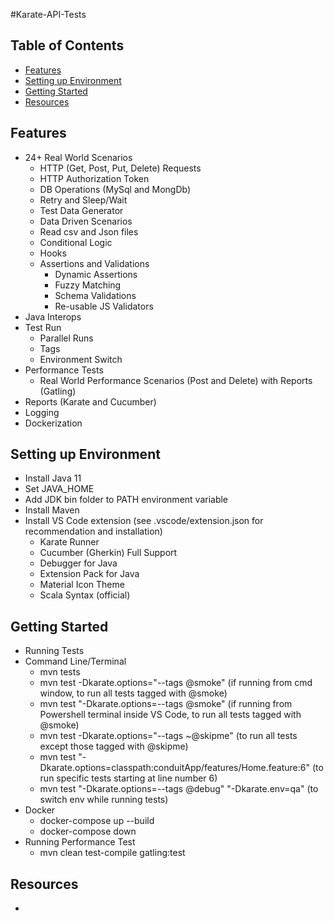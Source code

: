 #Karate-API-Tests

## Table of Contents
- [Features](#features)
- [Setting up Environment](#setting-up-environment)
- [Getting Started](#getting-started)
- [Resources](#resources)

## Features
- 24+ Real World Scenarios
  - HTTP (Get, Post, Put, Delete) Requests
  - HTTP Authorization Token
  - DB Operations (MySql and MongDb)
  - Retry and Sleep/Wait
  - Test Data Generator
  - Data Driven Scenarios
  - Read csv and Json files
  - Conditional Logic
  - Hooks
  - Assertions and Validations
    - Dynamic Assertions
    - Fuzzy Matching
    - Schema Validations
    - Re-usable JS Validators
- Java Interops
- Test Run
  - Parallel Runs
  - Tags
  - Environment Switch
- Performance Tests
  - Real World Performance Scenarios (Post and Delete) with Reports (Gatling)
- Reports (Karate and Cucumber)
- Logging
- Dockerization

## Setting up Environment
- Install Java 11
- Set JAVA_HOME
- Add JDK bin folder to PATH environment variable 
- Install Maven
- Install VS Code extension (see .vscode/extension.json for recommendation and installation)
  - Karate Runner
  - Cucumber (Gherkin) Full Support
  - Debugger for Java
  - Extension Pack for Java
  - Material Icon Theme
  - Scala Syntax (official)

## Getting Started
- Running Tests
 - Command Line/Terminal
    - mvn tests
    - mvn test -Dkarate.options="--tags @smoke" (if running from cmd window, to run all tests tagged with @smoke)
    - mvn test "-Dkarate.options=--tags @smoke" (if running from Powershell terminal inside VS Code, to run all tests tagged with @smoke)
    - mvn test -Dkarate.options="--tags ~@skipme" (to run all tests except those tagged with @skipme)
    - mvn test "-Dkarate.options=classpath:conduitApp/features/Home.feature:6" (to run specific tests starting at line number 6)
    - mvn test "-Dkarate.options=--tags @debug" "-Dkarate.env=qa" (to switch env while running tests)
  - Docker
    - docker-compose up --build
    - docker-compose down
- Running Performance Test
  - mvn clean test-compile gatling:test    

## Resources
- 
